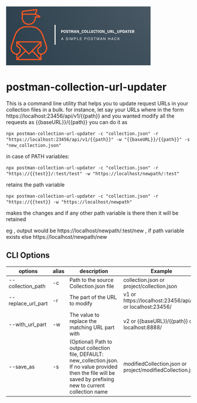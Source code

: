 ![logo](https://github.com/praveendvd/postman_collection_url_updater/blob/master/logo/logo.png)

# postman-collection-url-updater

This is a command line utility that helps you to update request URLs in your collection files in a bulk. for instance, let say your URLs where in the form  https://localhost:23456/api/v1/{{path}} and you wanted modify all the requests as {{baseURL}}/{{path}} you can do it as

    npx postman-collection-url-updater -c "collection.json" -r "https://localhost:23456/api/v1/{{path}}" -w "{{baseURL}}/{{path}}" -s "new_collection.json"
 
in case of PATH variables:

    npx postman-collection-url-updater -c "collection.json" -r "https://{{test}}/:test/test" -w "https://localhost/newpath/:test"

retains the path variable 

    npx postman-collection-url-updater -c "collection.json" -r "https://{{test}} -w "https://localhost/newpath"

makes the changes and if any other path variable is there then it will be retained

eg , output would be https://localhost/newpath/:test/new , if path variable exists else https://localhost/newpath/new


## CLI Options

| options | alias | description | Example |
|--|--|-- |--|
| --collection_path | -c  | Path to the source Collection.json file | collection.json or project/collection.json|
| --replace_url_part| -r | The part of the URL to modify | v1 or https://localhost:23456/api/v1/ or localhost:23456/|
| --with_url_part| -w| The value to replace the matching URL part with| v2 or {{baseURL}}/{{path}} or localhost:8888/| |
| --save_as| -s | (Optional) Path to output collection file, DEFAULT: new_collection.json. If no value provided then the file will be saved by prefixing new to current collection name  | modifiedCollection.json or project/modifiedCollection.json|

